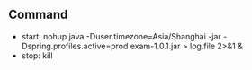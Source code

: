 ## Command
* start: nohup  java  -Duser.timezone=Asia/Shanghai  -jar -Dspring.profiles.active=prod  exam-1.0.1.jar  > log.file 2>&1 &
* stop:  kill 
